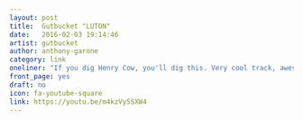 ```yaml
---
layout: post
title:  Gutbucket "LUTON"
date:   2016-02-03 19:14:46
artist: gutbucket
author: anthony-garone
category: link
oneliner: "If you dig Henry Cow, you'll dig this. Very cool track, awesome video. Squonk!"
front_page: yes
draft: no
icon: fa-youtube-square
link: https://youtu.be/m4kzVy5SXW4
---
```

